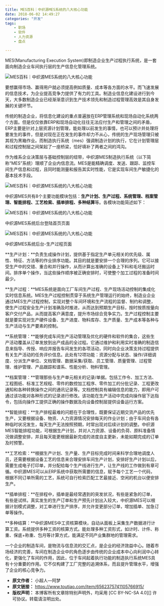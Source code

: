 ```yaml
---
title: MES百科｜中织源MES系统的八大核心功能
date: 2018-06-02 14:49:27
categories: "开发"
tags:
	- 职场
	- 软件
	- 人力资源
	- 盘点

---
```


MES(Manufacturing Execution System)即制造企业生产过程执行系统，是一套面向制造企业车间执行层的生产信息化管理系统。

![MES百科｜中织源MES系统的八大核心功能][MES_MES]

要想赢得市场、赢得用户就必须提高例如质量、成本等各方面的水平。而飞速发展的信息技术，为企业提高竞争力提供了有力的工具。制造业信息化建设进行到今天，大多数制造企业已经渐渐意识到生产技术领先和制造过程管理高效是其自身发展的关键环节。

传统的制造企业，将信息化建设的重点普遍放在ERP管理系统和现场自动化系统两个方面。但是仅仅依靠ERP和现场自动化往往无法应付生产和管理之间的矛盾，ERP主要是针对上层资源计划管理，能处理以前发生的事情，也可以预计并处理将要发生的事件，但是对现在正在发生的事件却力不从心，传统的生产现场管理只被其视为黑箱作业。而制造执行系统（mes）强调制造计划的执行，它在计划管理层和过程控制层之间架起了一座桥梁，恰好填补了两者之间的鸿沟。

作为维系企业决策层与基础控制层的纽带，中织源MES制造执行系统（以下简称“MES”系统）理顺了企业内信息流。MES是能精确调度、发送、跟踪、监控车间生产信息和过程，且同时能测量和报告其实时性能，它是实现车间生产敏捷化的基本技术手段。

![MES百科｜中织源MES系统的八大核心功能][MES_MES 1]

中织源MES共有8个主要功能模块包括：**生产计划、生产过程、系统管理、档案管理、智能排程、工艺检索、插单排程、多种结算**等。各模块功能简述如下：

![MES百科｜中织源MES系统的八大核心功能][MES_MES 2]

中织源MES系统后台登陆首页页面

![MES百科｜中织源MES系统的八大核心功能][MES_MES 3]

中织源MES系统后台-生产过程页面

**生产计划：**负责生成操作计划，提供基于指定生产单元相关的优先级、属性、特征、方法等的作业排序功能。其目的就是要安排一个合理的序列。它可以接受生产中的交错、重合和并行操作，从而计算出准确的设备上下料和毛坯搬运时间。排序单个操作，当这些操作顺序被正确安排时，可使整个加工过程的准备时间最少。

**生产过程：**MES系统是面向工厂车间生产过程、生产现场活动控制的集成化实时信息系统。MES生产过程控制贯穿于系统生产管理运行的始终，制造业企业通过MES生产过程控制，实现对整个车间环境和生产流程的监督、制约和调整，使生产过程安全生产计划准确及时推进，从而达到预期生产目标，按时按质按量向客户交付产品，从而提高客户满意度，提升市场综合竞争实力。生产过程控制主要就是要实现对生产硬件设备、生产进度、物料库存、生产质量、生产成本等各种与生产活动与生产要素的控制。

**系统管理：**能够完成车间生产活动管理及优化的硬件和软件的集合，这些生产活动覆盖从订单发放到出产成品的全过程。它通过维护和利用实时准确的制造信息来指导、传授、响应并报告车间发生的各项活动，同时向企业决策支持过程提供有关生产活动的任务评价信息。此处有12项功能：资源分配与状态、操作/详细调度、分派生产单位、文档管理、数据采集/获取、员工管理、质量管理、过程管理、维护管理、产品跟踪和谱系、性能分析、物料管理。

**档案管理：**管理那些与生产单元相关的记录/单据。包括工作令、加工方法、工程图纸、标准工艺规程、零件的数控加工程序、零件加工的分批记录、工程更改通知和各种转换操作之间的通讯记录等。文档控制具有编辑信息的能力，即用户可通过该功能对各种形式的记录进行修改。该功能在生产活动中完成向操作层下达指令，包括向操作工提供正确的操作数据及向设备控制层提供设备运行方案。

**智能排程：**生产排程最难的问题在于合理性，既要保证近期交货产品的优先生产，又要根据设备、物资、人力资源情况安排每天的作业计划；由于车间会有各种临时状况发生，每天生产无法按照预期，时常出现对后续计划的调整。中织源MES智能排程功能，可根据生产计划，并对人力资源、设备的负荷、原料准备情况做调整安排，并且每天能更根据最新完成的进度自主更新，未能如期完成的订单及时预警。

**工艺检索：**根据生产计划、生产量、生产目标完成时间来科学合理地调度人员，还需要根据设备工艺的信息来合理安排车间生产计划，安排好生产计划以后，需要生成电子打印单，并分配给每个生产线进行生产，让生产线的工作做到有章可循。中织源MES可以从ERP系统中获取所需要的信息，赋予每个工艺一个代码，根据不同订单所需的工艺，系统可自行检索匹配工艺最接近、空闲的机台以便安排生产。

**插单排程：**在排程中，插单是最经常遇到的突发状况，有些是紧急的订单，有些是试样。真实发生的生产订单和生产预先计划出入较大，中织源MES可以根据计划模式调整，对工单进行生产排序，并允许变更部分订单，增加插单、加急订单等操作。

**多种结算：**中织源MES中工资核算模块，自动从面板上采集生产数据进行计算工资。系统提供多种工资的核算方式。能处理多种工资形式，如计时、计件、称重、保底+称重、包月等计算方式，能满足不同产业集群地的管理需求。

一个企业的制造车间，是物流与信息流的交汇点，是企业的经济效益中心。随着市场经济的完善，车间在制造企业中的角色逐步由传统的企业成本中心向利润中心转化，更强化了车间的作用，因此，位于车间起着执行功能的制造执行系统MES具有十分重要的作用。它不仅构建了工厂完整的追溯体系，而且提升管理水平，增强了企业的核心竞争力。


[MES_MES]: /pro/os/crawler/Y3IB-7FNV-RRZY.jpg
[MES_MES 1]: /pro/os/crawler/RNQM-QNER-J3YV.jpg
[MES_MES 2]: /pro/os/crawler/ZI6V-EME3-2Q73.jpg
[MES_MES 3]: /pro/os/crawler/II63-6R2U-UMNR.jpg
 *  **原文作者：** 小超人—阿梦
 *  **原文链接：** https://www.toutiao.com/item/6562375741105766915/
 *  **版权声明：** 本博客所有文章除特别声明外，均采用 [CC BY-NC-SA 4.0][] 许可协议。转载请注明出处。